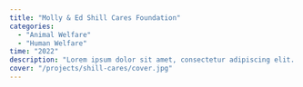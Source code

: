 ```yaml
---
title: "Molly & Ed Shill Cares Foundation"
categories:
  - "Animal Welfare"
  - "Human Welfare"
time: "2022"
description: "Lorem ipsum dolor sit amet, consectetur adipiscing elit. Sed do eiusmod tempor. Lorem ipsum dolor sitamet, consectetur adipiscing elit.Lorem ipsum dolor sit amet, consectetur adipiscing elit. Sed do eiusmod tempor. Lorem ipsum dolor sit amet, consectetur adipiscing elit."
cover: "/projects/shill-cares/cover.jpg"
---
```

